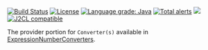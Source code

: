 [![Build Status](https://github.com/mP1/walkingkooka-tree-expression-convert-provider/actions/workflows/build.yaml/badge.svg)](https://github.com/mP1/walkingkooka-tree-expression-convert-provider/actions/workflows/build.yaml/badge.svg)
[![License](https://img.shields.io/badge/License-Apache%202.0-blue.svg)](https://opensource.org/licenses/Apache-2.0)
[![Language grade: Java](https://img.shields.io/lgtm/grade/java/g/mP1/walkingkooka-tree-expression-convert-provider.svg?logo=lgtm&logoWidth=18)](https://lgtm.com/projects/g/mP1/walkingkooka-tree-expression-convert-provider/context:java)
[![Total alerts](https://img.shields.io/lgtm/alerts/g/mP1/walkingkooka-tree-expression-convert-provider.svg?logo=lgtm&logoWidth=18)](https://lgtm.com/projects/g/mP1/walkingkooka-tree-expression-convert-provider/alerts/)
![](https://tokei.rs/b1/github/mP1/walkingkooka-tree-expression-convert-provider)
[![J2CL compatible](https://img.shields.io/badge/J2CL-compatible-brightgreen.svg)](https://github.com/mP1/j2cl-central)

The provider portion for `Converter(s)` available in [ExpressionNumberConverters](https://github.com/mP1/walkingkooka-tree/blob/master/src/main/java/walkingkooka/tree/expression/ExpressionNumberConverters.java).
